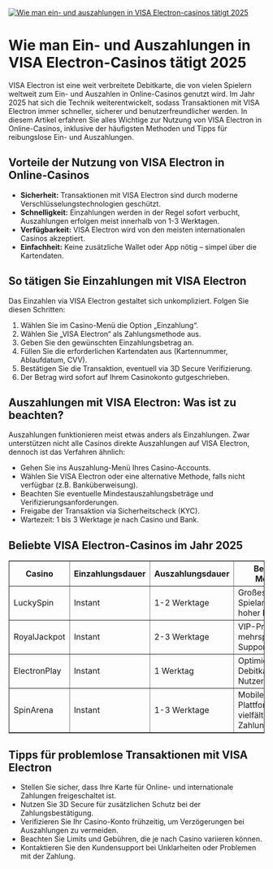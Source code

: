 [![Wie man ein- und auszahlungen in VISA Electron-casinos tätigt 2025](https://123-caf.pages.dev/gitsignup.png)](https://vrmoo.ru/Bt82HjjY)

<h1>Wie man Ein- und Auszahlungen in VISA Electron-Casinos tätigt 2025</h1>  <p>VISA Electron ist eine weit verbreitete Debitkarte, die von vielen Spielern weltweit zum Ein- und Auszahlen in Online-Casinos genutzt wird. Im Jahr 2025 hat sich die Technik weiterentwickelt, sodass Transaktionen mit VISA Electron immer schneller, sicherer und benutzerfreundlicher werden. In diesem Artikel erfahren Sie alles Wichtige zur Nutzung von VISA Electron in Online-Casinos, inklusive der häufigsten Methoden und Tipps für reibungslose Ein- und Auszahlungen.</p>  <h2>Vorteile der Nutzung von VISA Electron in Online-Casinos</h2>  <ul>   <li><strong>Sicherheit:</strong> Transaktionen mit VISA Electron sind durch moderne Verschlüsselungstechnologien geschützt.</li>   <li><strong>Schnelligkeit:</strong> Einzahlungen werden in der Regel sofort verbucht, Auszahlungen erfolgen meist innerhalb von 1-3 Werktagen.</li>   <li><strong>Verfügbarkeit:</strong> VISA Electron wird von den meisten internationalen Casinos akzeptiert.</li>   <li><strong>Einfachheit:</strong> Keine zusätzliche Wallet oder App nötig – simpel über die Kartendaten.</li> </ul>  <h2>So tätigen Sie Einzahlungen mit VISA Electron</h2>  <p>Das Einzahlen via VISA Electron gestaltet sich unkompliziert. Folgen Sie diesen Schritten:</p>  <ol>   <li>Wählen Sie im Casino-Menü die Option „Einzahlung“.</li>   <li>Wählen Sie „VISA Electron“ als Zahlungsmethode aus.</li>   <li>Geben Sie den gewünschten Einzahlungsbetrag an.</li>   <li>Füllen Sie die erforderlichen Kartendaten aus (Kartennummer, Ablaufdatum, CVV).</li>   <li>Bestätigen Sie die Transaktion, eventuell via 3D Secure Verifizierung.</li>   <li>Der Betrag wird sofort auf Ihrem Casinokonto gutgeschrieben.</li> </ol>  <h2>Auszahlungen mit VISA Electron: Was ist zu beachten?</h2>  <p>Auszahlungen funktionieren meist etwas anders als Einzahlungen. Zwar unterstützen nicht alle Casinos direkte Auszahlungen auf VISA Electron, dennoch ist das Verfahren ähnlich:</p>  <ul>   <li>Gehen Sie ins Auszahlung-Menü Ihres Casino-Accounts.</li>   <li>Wählen Sie VISA Electron oder eine alternative Methode, falls nicht verfügbar (z.B. Banküberweisung).</li>   <li>Beachten Sie eventuelle Mindestauszahlungsbeträge und Verifizierungsanforderungen.</li>   <li>Freigabe der Transaktion via Sicherheitscheck (KYC).</li>   <li>Wartezeit: 1 bis 3 Werktage je nach Casino und Bank.</li> </ul>  <h2>Beliebte VISA Electron-Casinos im Jahr 2025</h2>  <table border="1" cellpadding="6" cellspacing="0" style="border-collapse: collapse; width: 100%;">   <thead>     <tr>       <th>Casino</th>       <th>Einzahlungsdauer</th>       <th>Auszahlungsdauer</th>       <th>Besondere Merkmale</th>     </tr>   </thead>   <tbody>     <tr>       <td>LuckySpin</td>       <td>Instant</td>       <td>1-2 Werktage</td>       <td>Großes Spielangebot, hoher Bonus</td>     </tr>     <tr>       <td>RoyalJackpot</td>       <td>Instant</td>       <td>2-3 Werktage</td>       <td>VIP-Programm, mehrsprachiger Support</td>     </tr>     <tr>       <td>ElectronPlay</td>       <td>Instant</td>       <td>1 Werktag</td>       <td>Optimiert für Debitkarten-Nutzer</td>     </tr>     <tr>       <td>SpinArena</td>       <td>Instant</td>       <td>1-3 Werktage</td>       <td>Mobile-first Plattform, vielfältige Zahlungsmethoden</td>     </tr>   </tbody> </table>  <h2>Tipps für problemlose Transaktionen mit VISA Electron</h2>  <ul>   <li>Stellen Sie sicher, dass Ihre Karte für Online- und internationale Zahlungen freigeschaltet ist.</li>   <li>Nutzen Sie 3D Secure für zusätzlichen Schutz bei der Zahlungsbestätigung.</li>   <li>Verifizieren Sie Ihr Casino-Konto frühzeitig, um Verzögerungen bei Auszahlungen zu vermeiden.</li>   <li>Beachten Sie Limits und Gebühren, die je nach Casino variieren können.</li>   <li>Kontaktieren Sie den Kundensupport bei Unklarheiten oder Problemen mit der Zahlung.</li> </ul>